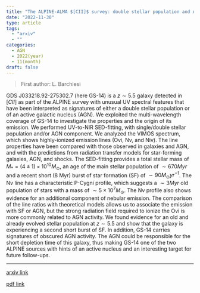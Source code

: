 ```yaml
---
title: "The ALPINE-ALMA $[CII]$ survey: double stellar population and AGN activity in a galaxy at $z\\sim5.5$"
date: "2022-11-30"
type: article
tags:
  - "arxiv"
  - ""
categories:
  - AGN
  - 2022(year)
  - 11(month)
draft: false
---
```


> First author: L. Barchiesi

 GDS J033218.92-275302.7 (here GS-14) is a $z\sim5.5$ galaxy detected in $[CII]$
as part of the ALPINE survey with unusual UV spectral features that have been
interpreted as signatures of either a double stellar population or of an active
galactic nucleus (AGN). We exploited the multi-wavelength coverage of GS-14 to
investigate the properties and the origin of its emission. We performed
UV-to-NIR SED-fitting, with single/double stellar population and/or AGN
component. We analyzed the VIMOS spectrum, which shows highly-ionized emission
lines (Ovi, Nv, and Niv). The line properties have been compared with those
observed in galaxies and AGN, and with the predictions from radiation transfer
models for star-forming galaxies, AGN, and shocks. The SED-fitting provides a
total stellar mass of $M_*=(4 \pm 1) \times 10^{10} M_\odot$, an age of the
main stellar population of $\sim670 Myr$ and a recent short (8 Myr) burst of
star formation (SF) of $\sim 90 M_\odot yr^{-1}$. The Nv line has a
characteristic P-Cygni profile, which suggests a $\sim 3 Myr$ old population of
stars with a mass of $\sim 5 \times10^{7} M_\odot$. The Nv profile also shows
evidence for an additional component of nebular emission. The comparison of the
line ratios with theoretical models allows us to associate the emission with SF
or AGN, but the strong radiation field required to ionize the Ovi is more
commonly related to AGN activity. We found evidence for an old and already
evolved stellar population at $z\sim 5.5$ and show that the galaxy is
experiencing a second short burst of SF. In addition, GS-14 carries signatures
of obscured AGN activity. The AGN could be responsible for the short depletion
time of this galaxy, thus making GS-14 one of the two ALPINE sources with hints
of an active nucleus and an interesting target for future follow-ups.

---
[arxiv link](http://arxiv.org/abs/2212.00038v1)

[pdf link](http://arxiv.org/pdf/2212.00038v1)